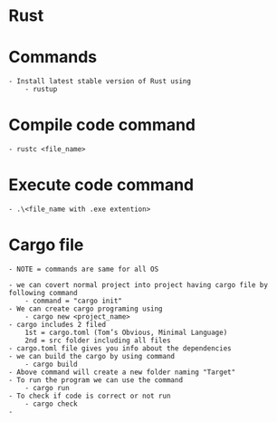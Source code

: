 # Rust 

# Commands 
    - Install latest stable version of Rust using 
        - rustup

# Compile code command 
    - rustc <file_name>

# Execute code command
    - .\<file_name with .exe extention>

# Cargo file 
    - NOTE = commands are same for all OS

    - we can covert normal project into project having cargo file by following command
        - command = "cargo init"
    - We can create cargo programing using 
        - cargo new <project_name>
    - cargo includes 2 filed 
        1st = cargo.toml (Tom’s Obvious, Minimal Language)
        2nd = src folder including all files
    - cargo.toml file gives you info about the dependencies
    - we can build the cargo by using command
        - cargo build
    - Above command will create a new folder naming "Target"
    - To run the program we can use the command 
        - cargo run
    - To check if code is correct or not run
        - cargo check
    - 